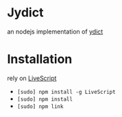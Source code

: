 # Jydict

an nodejs implementation of [ydict](https://github.com/freehaha/ydict)

# Installation
rely on [LiveScript](http://livescript.net/)
- `[sudo] npm install -g LiveScript`
- `[sudo] npm install`
- `[sudo] npm link`
